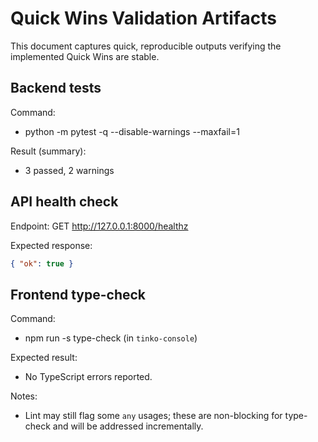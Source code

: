 # Quick Wins Validation Artifacts

This document captures quick, reproducible outputs verifying the implemented Quick Wins are stable.

## Backend tests

Command:

- python -m pytest -q --disable-warnings --maxfail=1

Result (summary):

- 3 passed, 2 warnings

## API health check

Endpoint: GET http://127.0.0.1:8000/healthz

Expected response:

```json
{ "ok": true }
```

## Frontend type-check

Command:

- npm run -s type-check (in `tinko-console`)

Expected result:

- No TypeScript errors reported.

Notes:

- Lint may still flag some `any` usages; these are non-blocking for type-check and will be addressed incrementally.
